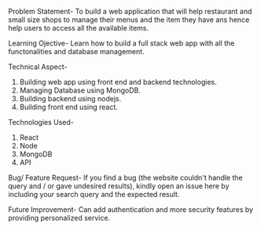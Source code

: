 Problem Statement- To build a web application that will help restaurant and small size shops to manage their menus and the item they have ans hence help users to access all the available items.

Learning Ojective- Learn how to build a full stack web app with all the functonalities and database management.

Technical Aspect-
1. Building web app using front end and backend technologies.
2. Managing Database using MongoDB.
3. Building backend using nodejs.
4. Building front end using react.

Technologies Used-
1. React
2. Node
3. MongoDB
4. API

Bug/ Feature Request-
If you find a bug (the website couldn't handle the query and / or gave undesired results), kindly open an issue here by including your search query and the expected result.

Future Improvement-
Can add authentication and more security features by providing personalized service.
